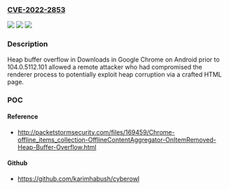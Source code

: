 ### [CVE-2022-2853](https://cve.mitre.org/cgi-bin/cvename.cgi?name=CVE-2022-2853)
![](https://img.shields.io/static/v1?label=Product&message=Chrome&color=blue)
![](https://img.shields.io/static/v1?label=Version&message=n%2Fa&color=blue)
![](https://img.shields.io/static/v1?label=Vulnerability&message=Heap%20buffer%20overflow&color=brighgreen)

### Description

Heap buffer overflow in Downloads in Google Chrome on Android prior to 104.0.5112.101 allowed a remote attacker who had compromised the renderer process to potentially exploit heap corruption via a crafted HTML page.

### POC

#### Reference
- http://packetstormsecurity.com/files/169459/Chrome-offline_items_collection-OfflineContentAggregator-OnItemRemoved-Heap-Buffer-Overflow.html

#### Github
- https://github.com/karimhabush/cyberowl

